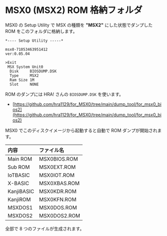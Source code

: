 # MSX0 (MSX2) ROM 格納フォルダ

MSX0 の Setup Utility で MSX の種類を **"MSX2"** にした状態でダンプした ROM をこのフォルダに格納します。

```
*---- Setup Utility -----*

msx0-71053463951412
ver:0.05.04

>Exit
 MSX System Unit0
  Disk     BIOSDUMP.DSK
  Type     MSX2
  Ram Size 1M
  Slot     NONE
```

ROM のダンプには HRA! さんの `BIOSDUMP.DSK` を使います。

 - [https://github.com/hra1129/for_MSX0/tree/main/dump_tool/for_msx0_bios2](https://github.com/hra1129/for_MSX0/tree/main/dump_tool/for_msx0_bios2)

MSX0 でこのディスクイメージから起動すると自動で ROM ダンプが開始されます。

| 内容 | ファイル名 |
|:---|:---|
| Main ROM | MSX0BIOS.ROM |
| Sub ROM | MSX0EXT.ROM |
| IoTBASIC | MSX0IOT.ROM |
| X-BASIC | MSX0XBAS.ROM |
| KanjiBASIC | MSX0KDR.ROM |
| KanjiROM | MSX0KFN.ROM |
| MSXDOS1 | MSX0DOS.ROM |
| MSXDOS2 | MSX0DOS2.ROM |

全部で 8 つのファイルが生成されます。
